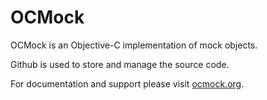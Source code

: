 OCMock
======

OCMock is an Objective-C implementation of mock objects. 

Github is used to store and manage the source code. 

For documentation and support please visit [ocmock.org][].  

  [ocmock.org]: http://ocmock.org/
